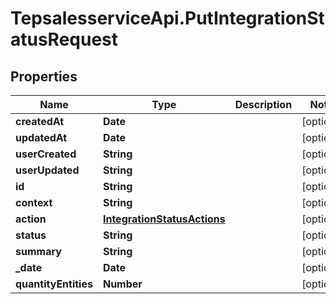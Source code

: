 # TepsalesserviceApi.PutIntegrationStatusRequest

## Properties
Name | Type | Description | Notes
------------ | ------------- | ------------- | -------------
**createdAt** | **Date** |  | [optional] 
**updatedAt** | **Date** |  | [optional] 
**userCreated** | **String** |  | [optional] 
**userUpdated** | **String** |  | [optional] 
**id** | **String** |  | [optional] 
**context** | **String** |  | [optional] 
**action** | [**IntegrationStatusActions**](IntegrationStatusActions.md) |  | [optional] 
**status** | **String** |  | [optional] 
**summary** | **String** |  | [optional] 
**_date** | **Date** |  | [optional] 
**quantityEntities** | **Number** |  | [optional] 
